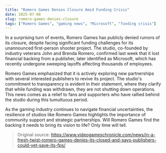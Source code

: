 ```yaml
---
title: "Romero Games Denies Closure Amid Funding Crisis"
date: 2025-07-08
slug: romero-games-denies-closure
tags: ["Romero Games", "gaming news", "Microsoft", "funding crisis"]
---
```

In a surprising turn of events, Romero Games has publicly denied rumors of its closure, despite facing significant funding challenges for its unannounced first-person shooter project. The studio, co-founded by industry veterans John and Brenda Romero, confirmed last week that it lost financial backing from a publisher, later identified as Microsoft, which has recently undergone sweeping layoffs affecting thousands of employees.

Romero Games emphasized that it is actively exploring new partnerships with several interested publishers to revive its project. The studio's commitment to transparency is evident in their statement, where they clarify that while funding was withdrawn, they are not shutting down operations. This news comes as a relief to fans and supporters who have rallied behind the studio during this tumultuous period.

As the gaming industry continues to navigate financial uncertainties, the resilience of studios like Romero Games highlights the importance of community support and strategic partnerships. Will Romero Games find the backing it needs to bring its vision to life? Only time will tell.
> Original source: https://www.videogameschronicle.com/news/in-a-fresh-twist-romero-games-denies-its-closed-and-says-publishers-could-yet-save-its-fps/